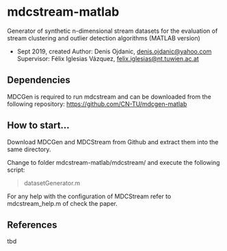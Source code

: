 # mdcstream-matlab
Generator of synthetic n-dimensional stream datasets for the evaluation of stream clustering and outlier
detection algorithms (MATLAB version)

- Sept 2019, created 
Author: Denis Ojdanic, denis.ojdanic@yahoo.com
Supervisor: Félix Iglesias Vázquez, felix.iglesias@nt.tuwien.ac.at

## Dependencies
MDCGen is required to run mdcstream and can be downloaded from the following repository:
https://github.com/CN-TU/mdcgen-matlab

## How to start...
Download MDCGen and MDCStream from Github and extract them into the same directory.

Change to folder mdcstream-matlab/mdcstream/ and execute the following script:
> datasetGenerator.m

For any help with the configuration of MDCStream refer to mdcstream_help.m of check the paper.

## References 
tbd <link to paper>



